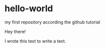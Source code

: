# hello-world
my first repository according the github tutorial

Hey there!

I wrote this text to write a text.
